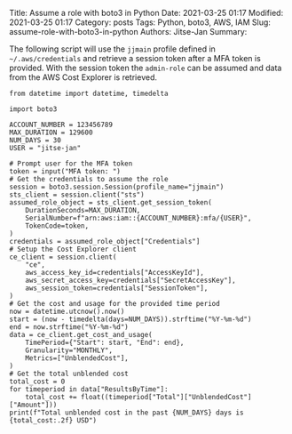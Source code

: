 Title: Assume a role with boto3 in Python
Date: 2021-03-25 01:17
Modified: 2021-03-25 01:17
Category: posts
Tags: Python, boto3, AWS, IAM
Slug: assume-role-with-boto3-in-python
Authors: Jitse-Jan
Summary:

The following script will use the `jjmain` profile defined in `~/.aws/credentials` and retrieve a session token after a MFA token is provided. With the session token the `admin-role` can be assumed and data from the AWS Cost Explorer is retrieved.

```
from datetime import datetime, timedelta

import boto3

ACCOUNT_NUMBER = 123456789
MAX_DURATION = 129600
NUM_DAYS = 30
USER = "jitse-jan"

# Prompt user for the MFA token
token = input("MFA token: ")
# Get the credentials to assume the role
session = boto3.session.Session(profile_name="jjmain")
sts_client = session.client("sts")
assumed_role_object = sts_client.get_session_token(
    DurationSeconds=MAX_DURATION,
    SerialNumber=f"arn:aws:iam::{ACCOUNT_NUMBER}:mfa/{USER}",
    TokenCode=token,
)
credentials = assumed_role_object["Credentials"]
# Setup the Cost Explorer client
ce_client = session.client(
    "ce",
    aws_access_key_id=credentials["AccessKeyId"],
    aws_secret_access_key=credentials["SecretAccessKey"],
    aws_session_token=credentials["SessionToken"],
)
# Get the cost and usage for the provided time period
now = datetime.utcnow().now()
start = (now - timedelta(days=NUM_DAYS)).strftime("%Y-%m-%d")
end = now.strftime("%Y-%m-%d")
data = ce_client.get_cost_and_usage(
    TimePeriod={"Start": start, "End": end},
    Granularity="MONTHLY",
    Metrics=["UnblendedCost"],
)
# Get the total unblended cost
total_cost = 0
for timeperiod in data["ResultsByTime"]:
    total_cost += float((timeperiod["Total"]["UnblendedCost"]["Amount"]))
print(f"Total unblended cost in the past {NUM_DAYS} days is {total_cost:.2f} USD")
```
